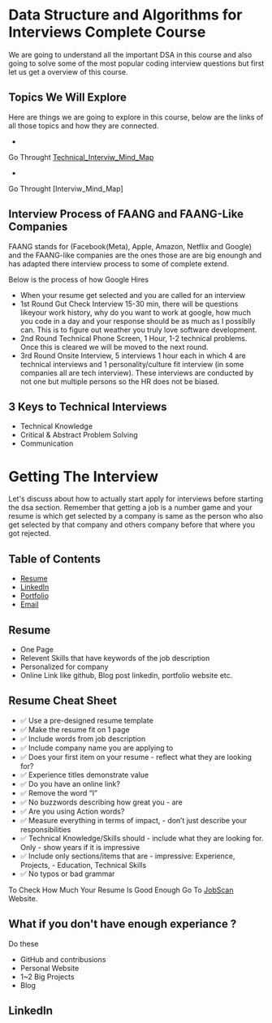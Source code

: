 # Data Structure and Algorithms for Interviews Complete Course

We are going to understand all the important DSA in this course and also going to solve some of the most popular coding interview questions but first let us get a overview of this course.

## Topics We Will Explore

Here are things we are going to explore in this course, below are the links of all those topics and how they are connected.

- [Technical_Interviw_Mind_Map]: (https://coggle.it/diagram/W5E5tqYlrXvFJPsq/t/master-the-interview-click-here-for-course-link)

Go Throught [Technical_Interviw_Mind_Map]

- [Interview_Mind_Map]: (https://https://coggle.it/diagram/W5E5tqYlrXvFJPsq/t/master-the-interview-click-here-for-course-linkcoggle.it/diagram/W5u8QkZs6r4sZM3J/t/master-the-interview)

Go Throught [Interviw_Mind_Map]

## Interview Process of FAANG and FAANG-Like Companies

FAANG stands for (Facebook(Meta), Apple, Amazon, Netflix and Google) and the FAANG-like companies are the ones those are are big enoungh and has adapted there interview process to some of complete extend.

Below is the process of how Google Hires

- When your resume get selected and you are called for an interview
- 1st Round Gut Check Interview 15-30 min, there will be questions likeyour work history, why do you want to work at google, how much you code in a day and your response should be as much as I possiblly can. This is to figure out weather you truly love software development.
- 2nd Round Technical Phone Screen, 1 Hour, 1-2 technical problems. Once this is cleared we will be moved to the next round.
- 3rd Round Onsite Interview, 5 interviews 1 hour each in which 4 are technical interviews and 1 personality/culture fit interview (in some companies all are tech interview). These interviews are conducted by not one but multiple persons so the HR does not be biased.

## 3 Keys to Technical Interviews

- Technical Knowledge
- Critical & Abstract Problem Solving
- Communication

# Getting The Interview

Let's discuss about how to actually start apply for interviews before starting the dsa section. Remember that getting a job is a number game and your resume is which get selected by a company is same as the person who also get selected by that company and others company before that where you got rejected.

## Table of Contents

- [Resume](#resume)
- [LinkedIn](#linkedin)
- [Portfolio](#portfolio)
- [Email](#email)

## Resume

- One Page
- Relevent Skills that have keywords of the job description
- Personalized for company
- Online Link like github, Blog post linkedin, portfolio website etc.

## Resume Cheat Sheet

- ✅ Use a pre-designed resume template
- ✅ Make the resume fit on 1 page
- ✅ Include words from job description
- ✅ Include company name you are applying to
- ✅ Does your first item on your resume - reflect what they are looking for?
- ✅ Experience titles demonstrate value
- ✅ Do you have an online link?
- ✅ Remove the word “I”
- ✅ No buzzwords describing how great you - are
- ✅ Are you using Action words?
- ✅ Measure everything in terms of impact, - don’t just describe your responsibilities
- ✅ Technical Knowledge/Skills should - include what they are looking for. Only - show years if it is impressive
- ✅ Include only sections/items that are - impressive: Experience, Projects, - Education, Technical Skills
- ✅ No typos or bad grammar

[JobScan]: (https://www.jobscan.co/)

To Check How Much Your Resume Is Good Enough Go To [JobScan] Website.

## What if you don't have enough experiance ?

Do these

- GitHub and contribusions
- Personal Website
- 1~2 Big Projects
- Blog

## LinkedIn
